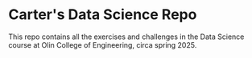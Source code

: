 # Carter's Data Science Repo

This repo contains all the exercises and challenges in the Data Science course at Olin College of Engineering, circa spring 2025.
